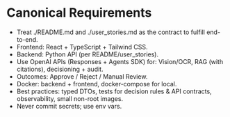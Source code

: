 # Canonical Requirements
- Treat ./README.md and ./user_stories.md as the contract to fulfill end-to-end.
- Frontend: React + TypeScript + Tailwind CSS.
- Backend: Python API (per README/user_stories).
- Use OpenAI APIs (Responses + Agents SDK) for: Vision/OCR, RAG (with citations), decisioning + audit.
- Outcomes: Approve / Reject / Manual Review.
- Docker: backend + frontend, docker-compose for local.
- Best practices: typed DTOs, tests for decision rules & API contracts, observability, small non-root images.
- Never commit secrets; use env vars.

